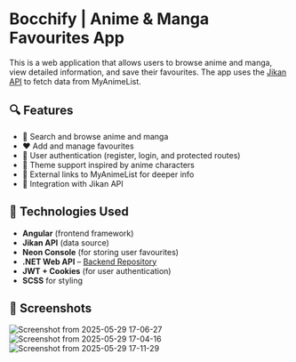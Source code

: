 # Bocchify | Anime & Manga Favourites App

This is a web application that allows users to browse anime and manga, view detailed information, and save their favourites. The app uses the [Jikan API](https://jikan.moe/) to fetch data from MyAnimeList.

## 🔍 Features

- 🔎 Search and browse anime and manga
- ❤️ Add and manage favourites
- 🔐 User authentication (register, login, and protected routes) 
- 🌙 Theme support inspired by anime characters
- 🔗 External links to MyAnimeList for deeper info
- 🧩 Integration with Jikan API

## 🧩 Technologies Used

- **Angular** (frontend framework)
- **Jikan API** (data source)
- **Neon Console** (for storing user favourites)
- **.NET Web API** – [Backend Repository](https://github.com/Wyalii/Bocchify-Api.git)
- **JWT + Cookies** (for user authentication)
- **SCSS** for styling

## 📸 Screenshots
![Screenshot from 2025-05-29 17-06-27](https://github.com/user-attachments/assets/d53d58be-e48f-454e-b018-22f95da2ddd4)
![Screenshot from 2025-05-29 17-04-16](https://github.com/user-attachments/assets/f8e4a21f-b49d-40d6-bb67-e9e8dfb7e6bd)
![Screenshot from 2025-05-29 17-11-29](https://github.com/user-attachments/assets/15bf9e21-9baf-4f50-a0fc-f6e9282ee767)




